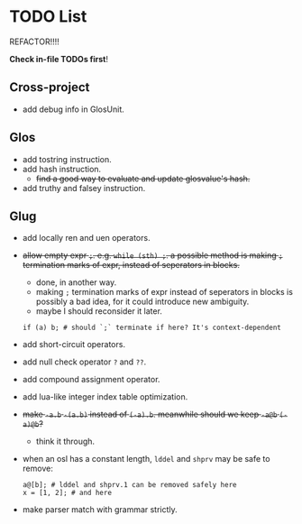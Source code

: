 # TODO List

REFACTOR!!!!

**Check in-file TODOs first**!

## Cross-project

- add debug info in GlosUnit.

## Glos

- add tostring instruction.
- add hash instruction.
  - ~~find a good way to evaluate and update glosvalue's hash.~~
- add truthy and falsey instruction.

## Glug

- add locally ren and uen operators.
- ~~allow empty expr `;`. e.g. `while (sth) ;`. a possible method is making `;` termination marks of expr, instead of seperators in blocks.~~
  - done, in another way.
  - making `;` termination marks of expr instead of seperators in blocks is possibly a bad idea, for it could introduce new ambiguity.
  - maybe I should reconsider it later.

  ```gl
  if (a) b; # should `;` terminate if here? It's context-dependent
  ```

- add short-circuit operators.
- add null check operator `?` and `??`.
- add compound assignment operator.
- add lua-like integer index table optimization.
- ~~make `-a.b` `-(a.b)` instead of `(-a).b`. meanwhile should we keep `-a@b` `(-a)@b`?~~
  - think it through.
- when an osl has a constant length, `lddel` and `shprv` may be safe to remove:

  ```gl
  a@[b]; # lddel and shprv.1 can be removed safely here
  x = [1, 2]; # and here
  ```

- make parser match with grammar strictly.
